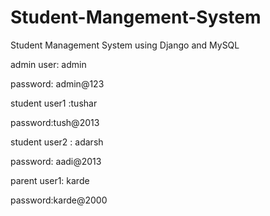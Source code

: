 # Student-Mangement-System
Student Management System using Django and MySQL


admin user: admin

password: admin@123


student user1 :tushar

password:tush@2013


student user2 : adarsh

password: aadi@2013


parent user1: karde 

password:karde@2000

